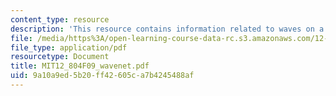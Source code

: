 ```yaml
---
content_type: resource
description: 'This resource contains information related to waves on a PV front. '
file: /media/https%3A/open-learning-course-data-rc.s3.amazonaws.com/12-804-large-scale-flow-dynamics-lab-fall-2009/9a10a9ed5b20ff42605ca7b4245488af_MIT12_804F09_wavenet.pdf
file_type: application/pdf
resourcetype: Document
title: MIT12_804F09_wavenet.pdf
uid: 9a10a9ed-5b20-ff42-605c-a7b4245488af
---
```

